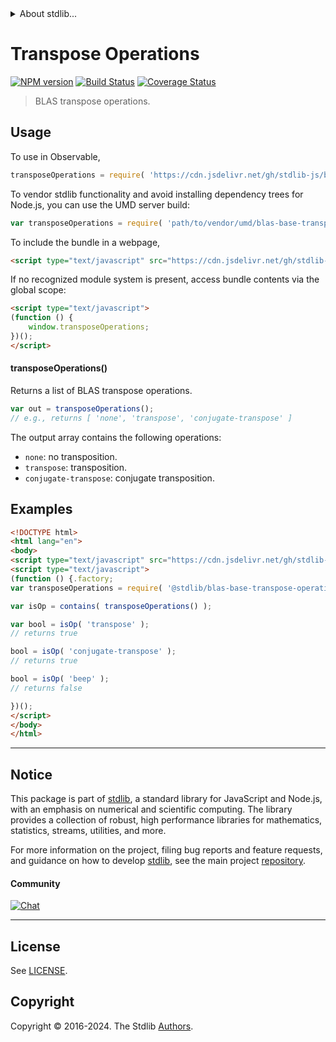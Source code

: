 <!--

@license Apache-2.0

Copyright (c) 2024 The Stdlib Authors.

Licensed under the Apache License, Version 2.0 (the "License");
you may not use this file except in compliance with the License.
You may obtain a copy of the License at

   http://www.apache.org/licenses/LICENSE-2.0

Unless required by applicable law or agreed to in writing, software
distributed under the License is distributed on an "AS IS" BASIS,
WITHOUT WARRANTIES OR CONDITIONS OF ANY KIND, either express or implied.
See the License for the specific language governing permissions and
limitations under the License.

-->


<details>
  <summary>
    About stdlib...
  </summary>
  <p>We believe in a future in which the web is a preferred environment for numerical computation. To help realize this future, we've built stdlib. stdlib is a standard library, with an emphasis on numerical and scientific computation, written in JavaScript (and C) for execution in browsers and in Node.js.</p>
  <p>The library is fully decomposable, being architected in such a way that you can swap out and mix and match APIs and functionality to cater to your exact preferences and use cases.</p>
  <p>When you use stdlib, you can be absolutely certain that you are using the most thorough, rigorous, well-written, studied, documented, tested, measured, and high-quality code out there.</p>
  <p>To join us in bringing numerical computing to the web, get started by checking us out on <a href="https://github.com/stdlib-js/stdlib">GitHub</a>, and please consider <a href="https://opencollective.com/stdlib">financially supporting stdlib</a>. We greatly appreciate your continued support!</p>
</details>

# Transpose Operations

[![NPM version][npm-image]][npm-url] [![Build Status][test-image]][test-url] [![Coverage Status][coverage-image]][coverage-url] <!-- [![dependencies][dependencies-image]][dependencies-url] -->

> BLAS transpose operations.

<!-- Section to include introductory text. Make sure to keep an empty line after the intro `section` element and another before the `/section` close. -->

<section class="intro">

</section>

<!-- /.intro -->

<!-- Package usage documentation. -->



<section class="usage">

## Usage

To use in Observable,

```javascript
transposeOperations = require( 'https://cdn.jsdelivr.net/gh/stdlib-js/blas-base-transpose-operations@umd/browser.js' )
```

To vendor stdlib functionality and avoid installing dependency trees for Node.js, you can use the UMD server build:

```javascript
var transposeOperations = require( 'path/to/vendor/umd/blas-base-transpose-operations/index.js' )
```

To include the bundle in a webpage,

```html
<script type="text/javascript" src="https://cdn.jsdelivr.net/gh/stdlib-js/blas-base-transpose-operations@umd/browser.js"></script>
```

If no recognized module system is present, access bundle contents via the global scope:

```html
<script type="text/javascript">
(function () {
    window.transposeOperations;
})();
</script>
```

#### transposeOperations()

Returns a list of BLAS transpose operations.

```javascript
var out = transposeOperations();
// e.g., returns [ 'none', 'transpose', 'conjugate-transpose' ]
```

The output array contains the following operations:

-   `none`: no transposition.
-   `transpose`: transposition.
-   `conjugate-transpose`: conjugate transposition.

</section>

<!-- /.usage -->

<!-- Package usage notes. Make sure to keep an empty line after the `section` element and another before the `/section` close. -->

<section class="notes">

</section>

<!-- /.notes -->

<!-- Package usage examples. -->

<section class="examples">

## Examples

<!-- eslint no-undef: "error" -->

```html
<!DOCTYPE html>
<html lang="en">
<body>
<script type="text/javascript" src="https://cdn.jsdelivr.net/gh/stdlib-js/array-base-assert-contains@umd/browser.js"></script>
<script type="text/javascript">
(function () {.factory;
var transposeOperations = require( '@stdlib/blas-base-transpose-operations' );

var isOp = contains( transposeOperations() );

var bool = isOp( 'transpose' );
// returns true

bool = isOp( 'conjugate-transpose' );
// returns true

bool = isOp( 'beep' );
// returns false

})();
</script>
</body>
</html>
```

</section>

<!-- /.examples -->

<!-- C interface documentation. -->



<!-- Section to include cited references. If references are included, add a horizontal rule *before* the section. Make sure to keep an empty line after the `section` element and another before the `/section` close. -->

<section class="references">

</section>

<!-- /.references -->

<!-- Section for related `stdlib` packages. Do not manually edit this section, as it is automatically populated. -->

<section class="related">

</section>

<!-- /.related -->

<!-- Section for all links. Make sure to keep an empty line after the `section` element and another before the `/section` close. -->


<section class="main-repo" >

* * *

## Notice

This package is part of [stdlib][stdlib], a standard library for JavaScript and Node.js, with an emphasis on numerical and scientific computing. The library provides a collection of robust, high performance libraries for mathematics, statistics, streams, utilities, and more.

For more information on the project, filing bug reports and feature requests, and guidance on how to develop [stdlib][stdlib], see the main project [repository][stdlib].

#### Community

[![Chat][chat-image]][chat-url]

---

## License

See [LICENSE][stdlib-license].


## Copyright

Copyright &copy; 2016-2024. The Stdlib [Authors][stdlib-authors].

</section>

<!-- /.stdlib -->

<!-- Section for all links. Make sure to keep an empty line after the `section` element and another before the `/section` close. -->

<section class="links">

[npm-image]: http://img.shields.io/npm/v/@stdlib/blas-base-transpose-operations.svg
[npm-url]: https://npmjs.org/package/@stdlib/blas-base-transpose-operations

[test-image]: https://github.com/stdlib-js/blas-base-transpose-operations/actions/workflows/test.yml/badge.svg?branch=main
[test-url]: https://github.com/stdlib-js/blas-base-transpose-operations/actions/workflows/test.yml?query=branch:main

[coverage-image]: https://img.shields.io/codecov/c/github/stdlib-js/blas-base-transpose-operations/main.svg
[coverage-url]: https://codecov.io/github/stdlib-js/blas-base-transpose-operations?branch=main

<!--

[dependencies-image]: https://img.shields.io/david/stdlib-js/blas-base-transpose-operations.svg
[dependencies-url]: https://david-dm.org/stdlib-js/blas-base-transpose-operations/main

-->

[chat-image]: https://img.shields.io/gitter/room/stdlib-js/stdlib.svg
[chat-url]: https://app.gitter.im/#/room/#stdlib-js_stdlib:gitter.im

[stdlib]: https://github.com/stdlib-js/stdlib

[stdlib-authors]: https://github.com/stdlib-js/stdlib/graphs/contributors

[umd]: https://github.com/umdjs/umd
[es-module]: https://developer.mozilla.org/en-US/docs/Web/JavaScript/Guide/Modules

[deno-url]: https://github.com/stdlib-js/blas-base-transpose-operations/tree/deno
[deno-readme]: https://github.com/stdlib-js/blas-base-transpose-operations/blob/deno/README.md
[umd-url]: https://github.com/stdlib-js/blas-base-transpose-operations/tree/umd
[umd-readme]: https://github.com/stdlib-js/blas-base-transpose-operations/blob/umd/README.md
[esm-url]: https://github.com/stdlib-js/blas-base-transpose-operations/tree/esm
[esm-readme]: https://github.com/stdlib-js/blas-base-transpose-operations/blob/esm/README.md
[branches-url]: https://github.com/stdlib-js/blas-base-transpose-operations/blob/main/branches.md

[stdlib-license]: https://raw.githubusercontent.com/stdlib-js/blas-base-transpose-operations/main/LICENSE

</section>

<!-- /.links -->
